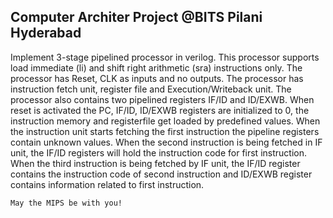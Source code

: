 ## Computer Architer Project @BITS Pilani Hyderabad


Implement 3-stage pipelined processor in verilog. This processor supports load immediate (li) and shift right arithmetic (sra) instructions only. The processor has Reset, CLK as inputs and no outputs. The processor has instruction fetch unit, register file and Execution/Writeback unit. The processor also contains two pipelined registers IF/ID and ID/EXWB. When reset is activated the PC, IF/ID, ID/EXWB registers are initialized to 0, the instruction memory and registerfile get loaded by predefined values. When the instruction unit starts fetching the first instruction the pipeline registers contain unknown values. When the second instruction is being fetched in IF unit, the IF/ID registers will hold the instruction code for first instruction. When the third instruction is being fetched by IF unit, the IF/ID register contains the instruction code of second instruction and ID/EXWB register contains information related to first instruction. 


`May the MIPS be with you!`